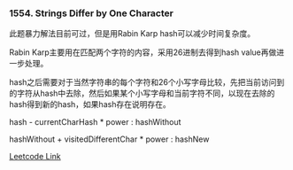 ### 1554. Strings Differ by One Character

此题暴力解法目前可过，但是用Rabin Karp hash可以减少时间复杂度。

Rabin Karp主要用在匹配两个字符的内容，采用26进制去得到hash value再做进一步处理。

hash之后需要对于当然字符串的每个字符和26个小写字母比较，先把当前访问到的字符从hash中去除，然后如果某个小写字母和当前字符不同，以现在去除的hash得到新的hash，如果hash存在说明存在。

hash - currentCharHash * power : hashWithout

hashWithout + visitedDifferentChar * power : hashNew

[Leetcode Link](https://leetcode.com/problems/strings-differ-by-one-character/)
